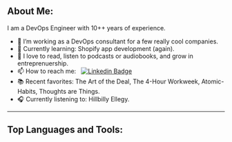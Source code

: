 ## About Me:
I am a DevOps Engineer with 10++ years of experience.

- 🔭 I’m working as a DevOps consultant for a few really cool companies.
- 🌱 Currently learning: Shopify app development (again).
- 🔋 I love to read, listen to podcasts or audiobooks, and grow in entreprenuership.
- 📫 How to reach me: &nbsp; [![Linkedin Badge](https://img.shields.io/badge/-s--kiser--linkedin-blue?style=flat&logo=Linkedin&logoColor=white)](https://www.linkedin.com/in/s-kiser)
- 📚 Recent favorites: The Art of the Deal, The 4-Hour Workweek, Atomic-Habits, Thoughts are Things.
- 🎧 Currently listening to: Hillbilly Ellegy.

---

## Top Languages and Tools:

<!--
**s-kiser/s-kiser** is a ✨ _special_ ✨ repository because its `README.md` (this file) appears on your GitHub profile.

Here are some ideas to get you started:

- 🔭 I’m currently working on ...
- 🌱 I’m currently learning ...
- 👯 I’m looking to collaborate on ...
- 🤔 I’m looking for help with ...
- 💬 Ask me about ...
- 📫 How to reach me: ...
- 😄 Pronouns: ...
- ⚡ Fun fact: ...
-->
